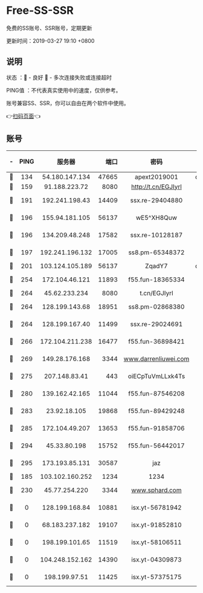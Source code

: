 # Free-SS-SSR

免费的SS账号、SSR账号，定期更新

更新时间：2019-03-27 19:10 +0800

## 说明

状态     ：🙂 - 良好 🙁 - 多次连接失败或连接超时

PING值   ：不代表真实使用中的速度，仅供参考。

账号兼容SS、SSR，你可以自由在两个软件中使用。

👉[扫码页面](https://liesauer.github.io/Free-SS-SSR/)👈

## 账号

|-|PING|服务器|端口|密码|加密方式|区域|
|:----:|:----:|:-----:|-----:|:----:|:----:|:----:|
|🙂|134|54.180.147.134|47665|apext2019001|chacha20|KR|
|🙂|159|91.188.223.72|8080|http://t.cn/EGJIyrl|rc4-md5|RU|
|🙂|191|192.241.198.43|14409|ssx.re-29404880|aes-256-cfb|US|
|🙂|196|155.94.181.105|56137|wE5^XH8Quw|aes-256-cfb|US|
|🙂|196|134.209.48.248|17582|ssx.re-10128187|aes-256-cfb|US|
|🙂|197|192.241.196.132|17005|ss8.pm-65348372|aes-256-cfb|US|
|🙂|201|103.124.105.189|56137|ZqadY7|chacha20|US|
|🙂|254|172.104.46.121|11893|f55.fun-18365334|aes-256-cfb|SG|
|🙂|264|45.62.233.234|8080|t.cn/EGJIyrl|rc4-md5|CA|
|🙂|264|128.199.143.68|18951|ss8.pm-02868380|aes-256-cfb|SG|
|🙂|264|128.199.167.40|11499|ssx.re-29024691|aes-256-cfb|SG|
|🙂|266|172.104.211.238|16477|f55.fun-36898421|aes-256-cfb|US|
|🙂|269|149.28.176.168|3344|www.darrenliuwei.com|aes-256-cfb|AU|
|🙂|275|207.148.83.41|443|oiECpTuVmLLxk4Ts|aes-256-cfb|AU|
|🙂|280|139.162.42.165|11044|f55.fun-87546208|aes-256-cfb|SG|
|🙂|283|23.92.18.105|19868|f55.fun-89429248|aes-256-cfb|US|
|🙂|285|172.104.49.207|13653|f55.fun-91858706|aes-256-cfb|SG|
|🙂|294|45.33.80.198|15752|f55.fun-56442017|aes-256-cfb|US|
|🙂|295|173.193.85.131|30587|jaz|aes-256-cfb|US|
|🙂|185|103.102.160.252|1234|1234|rc4-md5|JP|
|🙁|230|45.77.254.220|3344|www.sphard.com|aes-256-cfb|SG|
|🙁|0|128.199.168.84|10881|isx.yt-56781942|aes-256-cfb|SG|
|🙁|0|68.183.237.182|19107|isx.yt-91852810|aes-256-cfb|SG|
|🙁|0|198.199.101.65|11519|isx.yt-58106511|aes-256-cfb|US|
|🙁|0|104.248.152.162|14390|isx.yt-04309873|aes-256-cfb|SG|
|🙁|0|198.199.97.51|11425|isx.yt-57375175|aes-256-cfb|US|

